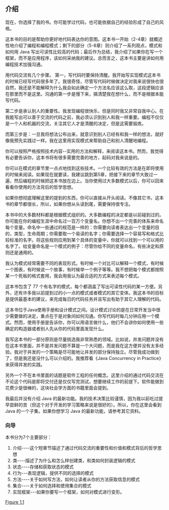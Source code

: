 ## 介绍

现在，你选择了我的书。你可能学过代码，也可能依据自己的经验形成了自己的风格。

这本书的目的是帮助你更好地代码表达你的意图。这本书一开始（2-4章）就概述性地介绍了编程和编程模式；剩下的部分（5-8章）则介绍了一系列观点，模式和如何用 Java 写出可读性比较高的代码；最后作为总结，我介绍了如果你在写一个框架，而不是应用程序，该如何采纳我的建议。总而言之，这本书主要是讲如何用编程技术加强沟通。

用代码交流有几个步骤。
第一，写代码时要保持清醒。我开始写实现模式这本书的时候已经写代码很多年了。我很奇怪，尽管写代码时候做决定对我来说很快也很自然，我还是不能解释为什么我会如此确定一个方法名应该这么取，这段逻辑应该在那里而不是这里。沟通的第一步是慢下来，搞清楚我在想什么，而不是根据本能写代码。

第二步是承认别人的重要性。我发现编程很快乐，但是同时我又非常自我中心。在我能写出可以善于交流的代码之前，我必须认识到别人和我一样重要。编程不仅仅是一个人和机器的交流，关注其它人才是清醒的决定，但是这需要锻炼。

而第三步是：一旦我将想法公布出来，就意识到别人已经有和我一样的想法，就好像我预先实践过一样。我在这里用实现模式来帮助自己和别人清醒地编程。

你可以按照严格按照技术内容--实用的方法和解释，来阅读这本书。然而，我觉得有必要告诉你，这本书将有很多需要完善的地方，起码对我来说是的。

你可以在模式的章节里一点点地找到这些技术。一个比较有效的方法是在即将使用的时候来阅读。如果现在就要读，我建议跳到第5章，把接下来的章节大致过一遍，然后编程的时候把这本书放在边上。当你使用过大多数模式以后，你可以回来看看你使用的方法背后的哲学思想。

如果你想彻底理解这里的提到的东西，你可以直接从开头阅读。不像其它书，这本书的章节都很长，所以，如果你想从头读到尾，需要保持很专注。

本书中的大多数材料都是根据模式组织的。大多数编程的决定都是以前碰到过的。你可能在你的编程生涯中命名过一百万个变量名。你想不出一个完善的体系来命名每个变量。命名中一些通过的规范是一样的：你需要向读者表达出一个变量的目的，类型，生命周期；你需要取一个易读的名字；你需要选择一个容易写和格式比较标准的名字。将这些规则应用到某个具体的变量中，你就可以找到一个可以用的名字了。给变量命名是一个模式的例子：尽管你给不同的变量命名，有些决定和原则还是通用的。

我认为模式经常需要不同的表现形式。有时候一个对比可以解释一个模式，有时候一个图表，有时候说一个故事，有时候举一个例子等等。我不想把每个模式都按照某一个死板的格式套用，我会用我认为最合适的方式来表述每个模式。

这本书包含了 77 个有名字的模式，每个都涵盖了写出可读性代码的某一方便。另外，还有许多我以前提到过的小一点的模式或者模式的其它变体。我这本书的目标是提供最基本的建议，来完成每日的代码任务并且写出有助于其它人理解的代码。

这本书位于Java使用手册和设计模式之间。设计模式讨论的是在日常开发当中很少需要做的决定，重点在于是对象间如何沟通。你写代码时每几分钟应用一个模式。然而，使用手册是告诉你，你可以用语言做什么，他们不会讲你如何使用一些确定的构造器或者别人先从你的代码里面发现什么。

我写这本书的一部分原则是尽量挑选我非常熟悉的领域。比如说，并发问题并没有在这本书里面，并不是并发问题不算是一个大问题，而是我在这方便并没有太多经验。我对于并发的一个策略是尽可能地让并发的部分保持独立。尽管我成功做到了，但是我还是没什么可以介绍的。我推荐看《Java Concurrency in Practice》来获得并发的实践。

另外一个不在本书里面的话题是软件工程的任何概念。这里介绍的通过代码交流在不论这个代码是即将交付还是仅仅写完测试，想要继续工作的前提下。软件能做到花费少是很棒的，这块社会学方面的书籍里面会提到。

我最后并没有介绍 Java 的最新功能。我的技术决策比较谨慎，因为我以前吃过提早尝鲜的苦（但这个对于开发的学习策略来说是很好的）。所以，你在这里会看到 Java 的一个子集。如果你想学习 Java 的最新功能，请参考其它资料。


### 向导

本书分为7个主要部分：

1. 介绍----这个短章节描述了通过代码交流的重要性和价值和模式背后的哲学思想
2. 类----描述了为什么和怎么样创建类，和类如何封装逻辑的模式
3. 状态----存储和获取状态的模式
4. 行为---表现逻辑，提供不同的选择的模式
5. 方法----关于如何写方法，如何让读者从你的方法获取信息的模式
6. 集合----关于如何选择和使用集合的模式
7. 实现框架---如果你要写一个框架，如何对模式进行变形。

[Figure 1.1]()
